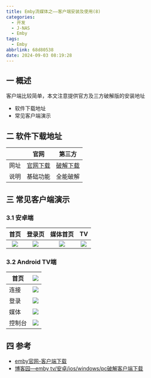 ```yaml
---
title: Emby流媒体之——客户端安装及使用(8)
categories:
  - 开发
  - J-NAS
  - Emby
tags:
  - Emby
abbrlink: 68d80538
date: 2024-09-03 08:19:28
---
```

## 一 概述

客户端比较简单，本文注意提供官方及三方破解版的安装地址

* 软件下载地址
* 常见客户端演示

<!--more-->

## 二 软件下载地址

|      |      官网      |     第三方     |
| :--: | :------------: | :------------: |
| 网址 | [官网下载][00] | [破解下载][01] |
| 说明 |    基础功能    |    全能破解    |

## 三 常见客户端演示

### 3.1 安卓端

|  首页  | 登录页 | 媒体首页 |   TV   |
| :----: | :----: | :------: | :----: |
| ![][1] | ![][2] |  ![][3]  | ![][4] |

### 3.2 Android TV端

| 首页   | ![][5] |
| ------ | ------ |
| 连接   | ![][6] |
| 登录   | ![][7] |
| 媒体   | ![][8] |
| 控制台 | ![][9] |


## 四 参考


* [emby官网-客户端下载][00]
* [博客园—emby tv/安卓/ios/windows/pc破解客户端下载][01]


[00]:https://emby.media/download.html
[01]:https://blog.peos.cn/2022/08/20/emby-client-download.html


[1]:https://cdn.jsdelivr.net/gh/pgzxc/cdn/blog-nas/nas-emby-8-phone-home-1.png
[2]:https://cdn.jsdelivr.net/gh/pgzxc/cdn/blog-nas/nas-emby-8-phone-tv-login-2.png
[3]:https://cdn.jsdelivr.net/gh/pgzxc/cdn/blog-nas/nas-emby-8-phone-console-3.png
[4]:https://cdn.jsdelivr.net/gh/pgzxc/cdn/blog-nas/nas-emby-8-phone-tv-4.png
[5]:https://cdn.jsdelivr.net/gh/pgzxc/cdn/blog-nas/nas-emby-8-tv-start-5.png
[6]:https://cdn.jsdelivr.net/gh/pgzxc/cdn/blog-nas/nas-emby-8-tv-ip-6.png
[7]:https://cdn.jsdelivr.net/gh/pgzxc/cdn/blog-nas/nas-emby-8-tv-login-7.png
[8]:https://cdn.jsdelivr.net/gh/pgzxc/cdn/blog-nas/nas-emby-8-tv-home-8.png
[9]:https://cdn.jsdelivr.net/gh/pgzxc/cdn/blog-nas/nas-emby-8-tv-console-9.png